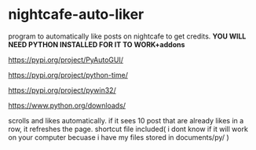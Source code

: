 # nightcafe-auto-liker
program to automatically like posts on nightcafe to get credits.
**YOU WILL NEED PYTHON INSTALLED FOR IT TO WORK+addons**

https://pypi.org/project/PyAutoGUI/

https://pypi.org/project/python-time/

https://pypi.org/project/pywin32/


https://www.python.org/downloads/

scrolls and likes automatically.
if it sees 10 post that are already likes in a row, it refreshes the page.
shortcut file included( i dont know if it will work on your computer becuase i have my files stored in documents/py/ )
